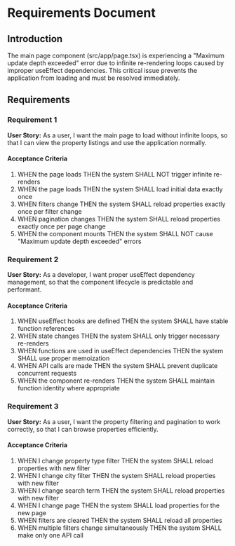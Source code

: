 # Requirements Document

## Introduction

The main page component (src/app/page.tsx) is experiencing a "Maximum update depth exceeded" error due to infinite re-rendering loops caused by improper useEffect dependencies. This critical issue prevents the application from loading and must be resolved immediately.

## Requirements

### Requirement 1

**User Story:** As a user, I want the main page to load without infinite loops, so that I can view the property listings and use the application normally.

#### Acceptance Criteria

1. WHEN the page loads THEN the system SHALL NOT trigger infinite re-renders
2. WHEN the page loads THEN the system SHALL load initial data exactly once
3. WHEN filters change THEN the system SHALL reload properties exactly once per filter change
4. WHEN pagination changes THEN the system SHALL reload properties exactly once per page change
5. WHEN the component mounts THEN the system SHALL NOT cause "Maximum update depth exceeded" errors

### Requirement 2

**User Story:** As a developer, I want proper useEffect dependency management, so that the component lifecycle is predictable and performant.

#### Acceptance Criteria

1. WHEN useEffect hooks are defined THEN the system SHALL have stable function references
2. WHEN state changes THEN the system SHALL only trigger necessary re-renders
3. WHEN functions are used in useEffect dependencies THEN the system SHALL use proper memoization
4. WHEN API calls are made THEN the system SHALL prevent duplicate concurrent requests
5. WHEN the component re-renders THEN the system SHALL maintain function identity where appropriate

### Requirement 3

**User Story:** As a user, I want the property filtering and pagination to work correctly, so that I can browse properties efficiently.

#### Acceptance Criteria

1. WHEN I change property type filter THEN the system SHALL reload properties with new filter
2. WHEN I change city filter THEN the system SHALL reload properties with new filter  
3. WHEN I change search term THEN the system SHALL reload properties with new filter
4. WHEN I change page THEN the system SHALL load properties for the new page
5. WHEN filters are cleared THEN the system SHALL reload all properties
6. WHEN multiple filters change simultaneously THEN the system SHALL make only one API call
